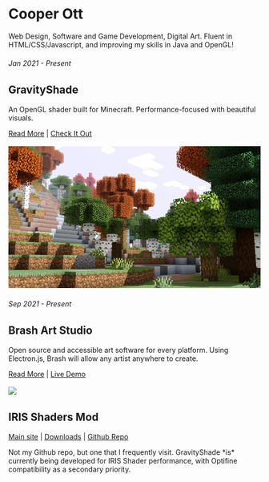 <h1>Cooper Ott</h1>
<p>Web Design, Software and Game Development, Digital Art. Fluent in HTML/CSS/Javascript, and improving my skills in Java and OpenGL!</p>

<!-- Next Section -->

<h6>Jan 2021 - Present</h6>
<h2>GravityShade</h2>
<p>An OpenGL shader built for Minecraft. Performance-focused with beautiful visuals.</p>
<a href='https://ottcs.netlify.app/gravityshade.html'>Read More</a> | <a href='https://gravityshade.netlify.app/'>Check It Out</a>
<br><br>
<img src="https://raw.githubusercontent.com/OttCS/GS-Gallery/main/poster.webp" />

<!-- Next Section -->

<h6>Sep 2021 - Present</h6>
<h2>Brash Art Studio</h2>
<p>Open source and accessible art software for every platform. Using Electron.js, Brash will allow any artist anywhere to create.</p>
<a href='https://ottcs.netlify.app/brash.html'>Read More</a> | <a href='https://ottcs.github.io/BrashArtStudio/'>Live Demo</a>
<br><br>
<img src="https://ottcs.netlify.app/asset/brash/fast.webp" />

<!--Next Section-->

<h2>IRIS Shaders Mod</h2>

<p><a href="https://irisshaders.net/" target="_blank">Main site</a> | <a href="https://irisshaders.net/download.html" target="_blank">Downloads</a> | <a href="https://github.com/IrisShaders/Iris">Github Repo</a></p>

<p>Not my Github repo, but one that I frequently visit. GravityShade *is* currently being developed for IRIS Shader performance, with Optifine compatibility as a secondary priority.</p>
